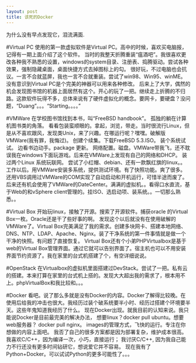 ```yaml
---
layout: post
title: 该死的Docker
---
```



<div class="message">
  为什么没有早点发现它，泪流满面.
</div>

#Virtual PC
使用的第一款虚拟软件是Virtual PC。高中的时候，喜欢买电脑报，记得有一期上面介绍了这个软件。 当时的我整天折腾重装“瘟酒吧”。我很喜欢更改各种我不熟悉的设置，windows的system目录、注册表、捣腾驱动。尝试各种效果，强制隐藏桌面，桌面快捷方式去掉图标上的勾。 很好玩，不过电脑也会抗议。一言不合就蓝屏，我也一言不合就重装。尝试了win98、Win95、winME。没有意识到Virtual PC是个完美的神器可以用来各种修改。
后来上了大学，偶然的机会发现图书馆的机器上面居然有这个。开心的玩了一把。继续走上折腾的不归路。这款软件玩得不多，总体来说有了硬件虚拟化的概念。要网卡，要硬盘？没问题，“Duang”。。。“Starting。。。。”

#VMWare
在学校图书馆找到本书，叫“FreeBSD handbook”。 孤独的躺在计算机图书类的角落。 看看包装蛮顺眼的。拿起，浏览，带走。当时很流行Linux，但是从不喜欢跟风，发现类Unix，来了兴趣。在哪运行呢？嘿嘿。破解版VMWare(我有罪，我悔过)。 创建个续集。下载FreeBSD 5.3.ISO。 装个系统试试。 边看书边动手。package 更新。 网络配置。磁盘。VMWare带我飞，还不耽误我在windows下面玩游戏。后来在VMWare上发现有自己的网络和DHCP。 装过两个Linux 系统玩联网。 尝试了小红帽、debian、还有一款飘红旗的linux。。
工作以后。用VMWare安装多系统，提供测试环境。有了快照功能。爽了很多。还用VBS调用过VMWare的COM实现了自动启动和开机运行，可惜半途而废了。
后来还有机会使用了VMWare的DateCenter。满满的虚拟机。。看得口水直流，基于Web的和vSphere client管理的。挂ISO、选启动项、装系统。。一切那么熟悉。。 

#Virtual Box
开始玩linux，接触了开源。搜索了开源软件。捕获oracle 的Virtual Box一枚。Oracle还是干了些好事的啊。 发现这个以后就没有在使用破解的VMWare了。Virtual Box完美满足了我的需求。创建多块网卡、搭建本地网络、DNS、NTP、LDAP、Apache、Nginx。装了干净系统的第一件事情就是做一个干净的快照。有问题了直接恢复。
Virtual Box还有个小弟PHPVirtualbox是基于web的Virtual Box管理界面。通过它就可以告别界面了。宿主机也可以不用安装界面节约资源了。我在家里的台式机搭建了个，有空详细说说。

#OpenStack
在Virtualbox的虚拟机里面搭建过DevStack。尝试了一把。私有云的搭建。本来打算在家里的台式机上搭的。发现大大超出我的需求了，根本用不上。phpVirtualBox和我比较和。。。

#Docker
看吧。说了那么多就是没有Docker的内容。Docker了解得比较晚。在使用后给我的冲击也很大。我经历过装个破系统要半小时、经历过搭建个环境要半天。这些年鬼知道我经历了什么。 现在Docker出现。就我目前的认知来说。我只能说Docker是目前最完美的解决办法， 想要linux？docker pull ubuntu。想要web服务器？ docker pull nginx。 images的管理方式，飞快的运行。专注在你想做的内容上面吧。 我否了自己的很多方案都是因为部署复杂，维护成本很高。
我喜欢C/C++，因为编译一次，小巧，直接运行； 我讨厌C/C++, 因为我自己能力不行还没有更多时间钻研它，想说爱它并不容易。 
现在我有了Python+Docker。可以试试Python的更多可能性了。。。
